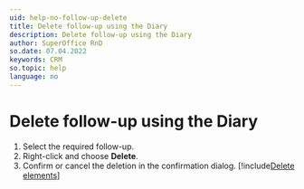 ```yaml
---
uid: help-no-follow-up-delete
title: Delete follow-up using the Diary
description: Delete follow-up using the Diary
author: SuperOffice RnD
so.date: 07.04.2022
keywords: CRM
so.topic: help
language: no
---
```


# Delete follow-up using the Diary

1. Select the required follow-up.
2. Right-click and choose **Delete**.
3. Confirm or cancel the deletion in the confirmation dialog. [!include[Delete elements](includes/see-delete-elements.md)]

